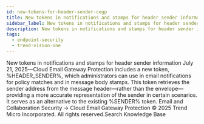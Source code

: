 ```yaml
---
id: new-tokens-for-header-sender-cegp
title: New tokens in notifications and stamps for header sender information
sidebar_label: New tokens in notifications and stamps for header sender information
description: New tokens in notifications and stamps for header sender information
tags:
  - endpoint-security
  - trend-vision-one
---
```


 New tokens in notifications and stamps for header sender information July 21, 2025—Cloud Email Gateway Protection includes a new token, %HEADER_SENDER%, which administrators can use in email notifications for policy matches and in message body stamps. This token retrieves the sender address from the message header—rather than the envelope—providing a more accurate representation of the sender in certain scenarios. It serves as an alternative to the existing %SENDER% token. Email and Collaboration Security → Cloud Email Gateway Protection © 2025 Trend Micro Incorporated. All rights reserved.Search Knowledge Base